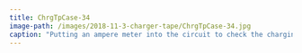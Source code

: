 ```yaml
---
title: ChrgTpCase-34
image-path: /images/2018-11-3-charger-tape/ChrgTpCase-34.jpg
caption: "Putting an ampere meter into the circuit to check the charging current, regulator #1 (plus the 120 Ohms resistor) produces. This has to be measured with the load - the battery pack - connected."
---
```

